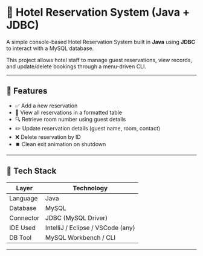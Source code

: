 # 🏨 Hotel Reservation System (Java + JDBC)

A simple console-based Hotel Reservation System built in **Java** using **JDBC** to interact with a MySQL database.

This project allows hotel staff to manage guest reservations, view records, and update/delete bookings through a menu-driven CLI.

---

## 🚀 Features

- ✅ Add a new reservation
- 📄 View all reservations in a formatted table
- 🔍 Retrieve room number using guest details
- ✏️ Update reservation details (guest name, room, contact)
- ❌ Delete reservation by ID
- ⏹️ Clean exit animation on shutdown

---

## 🧠 Tech Stack

| Layer        | Technology         |
|--------------|--------------------|
| Language     | Java               |
| Database     | MySQL              |
| Connector    | JDBC (MySQL Driver)|
| IDE Used     | IntelliJ / Eclipse / VSCode (any) |
| DB Tool      | MySQL Workbench / CLI |

---



